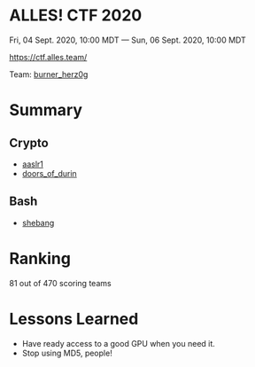 # ALLES! CTF 2020
Fri, 04 Sept. 2020, 10:00 MDT — Sun, 06 Sept. 2020, 10:00 MDT

<https://ctf.alles.team/>

Team: [burner_herz0g](https://ctftime.org/team/63292)

# Summary

## Crypto

* [aaslr1](aaslr1/)
* [doors_of_durin](doors_of_durin/)

## Bash

* [shebang](shebang/)

# Ranking

81 out of 470 scoring teams

# Lessons Learned

* Have ready access to a good GPU when you need it.
* Stop using MD5, people!

